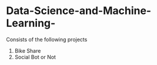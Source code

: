 # Data-Science-and-Machine-Learning-

Consists of the following projects

  1. Bike Share
  2. Social Bot or Not
